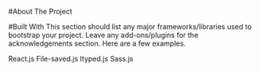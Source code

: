 #About The Project


#Built With
This section should list any major frameworks/libraries used to bootstrap your project. Leave any add-ons/plugins for the acknowledgements section. Here are a few examples.


React.js
File-saved.js
Ityped.js
Sass.js
